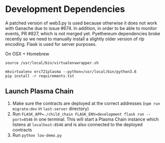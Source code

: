 # Development Dependencies

A patched version of web3.py is used because otherwise it does not work with Ganache due to issue #674. In addition, in order to be able to monitor events, PR #827, which is not merged yet. Pyethereum dependencies broke recently so we need to manually install a slightly older version of rlp encoding. Flask is used for server purposes.

On OSX + Homebrew
```
source /usr/local/bin/virtualenvwrapper.sh
```

```
mkvirtualenv erc721plasma --python=/usr/local/bin/python3.6
pip install -r requirements.txt
```

## Launch Plasma Chain

1. Make sure the contracts are deployed at the correct addresses (`npm run migrate:dev` in `last-server` directory)
2. Run `FLASK_APP=./child_chain FLASK_ENV=development flask run --port=8546` in one terminal. This will start a Plasma Chain instance which listens at `localhost:8546` and is also connected to the deployed contracts
3. Run `python loo-demo.py`
